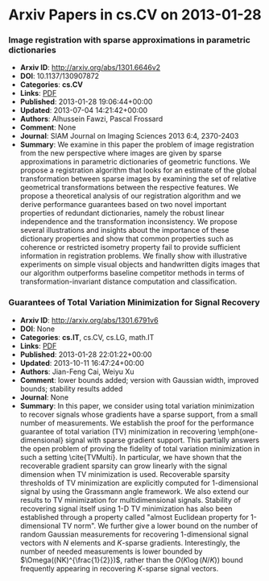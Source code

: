 # Arxiv Papers in cs.CV on 2013-01-28
### Image registration with sparse approximations in parametric dictionaries
- **Arxiv ID**: http://arxiv.org/abs/1301.6646v2
- **DOI**: 10.1137/130907872
- **Categories**: **cs.CV**
- **Links**: [PDF](http://arxiv.org/pdf/1301.6646v2)
- **Published**: 2013-01-28 19:06:44+00:00
- **Updated**: 2013-07-04 14:21:42+00:00
- **Authors**: Alhussein Fawzi, Pascal Frossard
- **Comment**: None
- **Journal**: SIAM Journal on Imaging Sciences 2013 6:4, 2370-2403
- **Summary**: We examine in this paper the problem of image registration from the new perspective where images are given by sparse approximations in parametric dictionaries of geometric functions. We propose a registration algorithm that looks for an estimate of the global transformation between sparse images by examining the set of relative geometrical transformations between the respective features. We propose a theoretical analysis of our registration algorithm and we derive performance guarantees based on two novel important properties of redundant dictionaries, namely the robust linear independence and the transformation inconsistency. We propose several illustrations and insights about the importance of these dictionary properties and show that common properties such as coherence or restricted isometry property fail to provide sufficient information in registration problems. We finally show with illustrative experiments on simple visual objects and handwritten digits images that our algorithm outperforms baseline competitor methods in terms of transformation-invariant distance computation and classification.



### Guarantees of Total Variation Minimization for Signal Recovery
- **Arxiv ID**: http://arxiv.org/abs/1301.6791v6
- **DOI**: None
- **Categories**: **cs.IT**, cs.CV, cs.LG, math.IT
- **Links**: [PDF](http://arxiv.org/pdf/1301.6791v6)
- **Published**: 2013-01-28 22:01:22+00:00
- **Updated**: 2013-10-11 16:47:24+00:00
- **Authors**: Jian-Feng Cai, Weiyu Xu
- **Comment**: lower bounds added; version with Gaussian width, improved bounds;
  stability results added
- **Journal**: None
- **Summary**: In this paper, we consider using total variation minimization to recover signals whose gradients have a sparse support, from a small number of measurements. We establish the proof for the performance guarantee of total variation (TV) minimization in recovering \emph{one-dimensional} signal with sparse gradient support. This partially answers the open problem of proving the fidelity of total variation minimization in such a setting \cite{TVMulti}. In particular, we have shown that the recoverable gradient sparsity can grow linearly with the signal dimension when TV minimization is used. Recoverable sparsity thresholds of TV minimization are explicitly computed for 1-dimensional signal by using the Grassmann angle framework. We also extend our results to TV minimization for multidimensional signals. Stability of recovering signal itself using 1-D TV minimization has also been established through a property called "almost Euclidean property for 1-dimensional TV norm". We further give a lower bound on the number of random Gaussian measurements for recovering 1-dimensional signal vectors with $N$ elements and $K$-sparse gradients. Interestingly, the number of needed measurements is lower bounded by $\Omega((NK)^{\frac{1}{2}})$, rather than the $O(K\log(N/K))$ bound frequently appearing in recovering $K$-sparse signal vectors.



